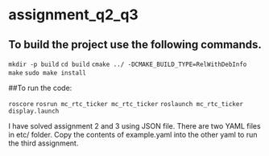 # assignment_q2_q3

## To build the project use the following commands.

`mkdir -p build`
`cd build`
`cmake ../ -DCMAKE_BUILD_TYPE=RelWithDebInfo`
`make`
`sudo make install`


##To run the code:

`roscore`
`rosrun mc_rtc_ticker mc_rtc_ticker`
`roslaunch mc_rtc_ticker display.launch`


I have solved assignment 2 and 3 using JSON file. There are two YAML files in etc/ folder. Copy the contents of example.yaml into the other yaml to run the third assignment.
